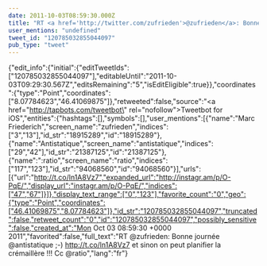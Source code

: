 ```yaml
---
date: 2011-10-03T08:59:30.000Z
title: "RT <a href='http://twitter.com/zufrieden'>@zufrieden</a>: Bonne journée <a href='http://twitter.com/antistatique'>@antistatique</a> ;-) http://t.co/ln1A8Vz7 et sinon on peut planifier la crémaillère !!! Cc <a href='http://twitter.com/ratio'>@ratio</a>″"
user_mentions: "undefined"
tweet_id: "120785032855044097"
pub_type: "tweet"
---
```

{"edit_info":{"initial":{"editTweetIds":["120785032855044097"],"editableUntil":"2011-10-03T09:29:30.567Z","editsRemaining":"5","isEditEligible":true}},"coordinates":{"type":"Point","coordinates":["8.07784623","46.41069875"]},"retweeted":false,"source":"<a href=\"http://tapbots.com/tweetbot\" rel=\"nofollow\">Tweetbot for iOS</a>","entities":{"hashtags":[],"symbols":[],"user_mentions":[{"name":"Marc Friederich","screen_name":"zufrieden","indices":["3","13"],"id_str":"18915289","id":"18915289"},{"name":"Antistatique","screen_name":"antistatique","indices":["29","42"],"id_str":"21387125","id":"21387125"},{"name":":ratio","screen_name":"ratio","indices":["117","123"],"id_str":"94068560","id":"94068560"}],"urls":[{"url":"http://t.co/ln1A8Vz7","expanded_url":"http://instagr.am/p/O-PqE/","display_url":"instagr.am/p/O-PqE/","indices":["47","67"]}]},"display_text_range":["0","123"],"favorite_count":"0","geo":{"type":"Point","coordinates":["46.41069875","8.07784623"]},"id_str":"120785032855044097","truncated":false,"retweet_count":"0","id":"120785032855044097","possibly_sensitive":false,"created_at":"Mon Oct 03 08:59:30 +0000 2011","favorited":false,"full_text":"RT @zufrieden: Bonne journée @antistatique ;-) http://t.co/ln1A8Vz7 et sinon on peut planifier la crémaillère !!! Cc @ratio","lang":"fr"}
